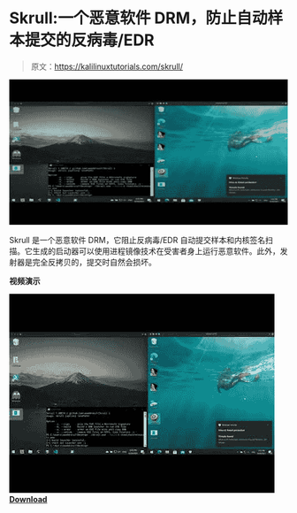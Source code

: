# Skrull:一个恶意软件 DRM，防止自动样本提交的反病毒/EDR

> 原文：<https://kalilinuxtutorials.com/skrull/>

[![](img/e892c1448b3f226e92331bbd24a24b74.png)](https://blogger.googleusercontent.com/img/a/AVvXsEhs48fx0b5UAonl-ksFtMFLeh5TUHCcP1CAd1GGqK-ijo3mUHmAUYkGne6GnCBZP8n-19ZfSYnXFSq9uzG9NbY_pNI1x6bYXaTMHKCjYAhItnA3Y6b-U52bybvSD3EjGMYeAvA0izS_Y5GqQMNHBDxNmd5uR_GnPCuZZCGgcVpf3Uqof3r3H5Mkw24F=s728)

Skrull 是一个恶意软件 DRM，它阻止反病毒/EDR 自动提交样本和内核签名扫描。它生成的启动器可以使用进程镜像技术在受害者身上运行恶意软件。此外，发射器是完全反拷贝的，提交时自然会损坏。

**视频演示**

![](img/dd5cd07a52898f98c5450a5874cb9a4c.png)[**Download**](https://github.com/aaaddress1/Skrull)